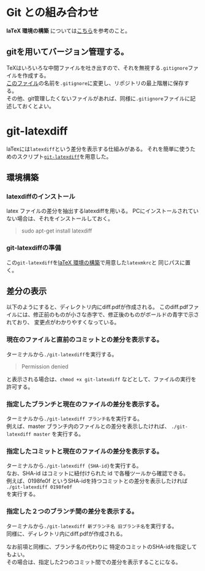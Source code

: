 # Git との組み合わせ

**laTeX 環境の構築** については[こちら](get_started.md)を参考のこと。

## gitを用いてバージョン管理する。
TeXはいろいろな中間ファイルを吐き出すので、それを無視する`.gitignore`ファイルを作成する。  
[このファイル](gitignore)の名前を`.gitignore`に変更し、リポジトリの最上階層に保存する。  
その他、git管理したくないファイルがあれば、同様に`.gitignore`ファイルに記述しておくとよい。

# git-latexdiff
laTexには`latexdiff`という差分を表示する仕組みがある。
それを簡単に使うためのスクリプト[`git-latexdiff`](git-latexdiff)を用意した。

## 環境構築
### latexdiffのインストール
latex ファイルの差分を抽出するlatexdiffを用いる。
PCにインストールされていない場合は、それをインストールしておく。  
> sudo apt-get install latexdiff

### git-latexdiffの準備
この`git-latexdiff`を[laTeX 環境の構築](get_started.md)で用意した`latexmkrc`と
同じパスに置く。

## 差分の表示
以下のようにすると、ディレクトリ内にdiff.pdfが作成される。
このdiff.pdfファイルには、修正前のものが小さな赤字で、修正後のものがボールドの青字で示されており、
変更点がわかりやすくなっている。


### 現在のファイルと直前のコミットとの差分を表示する。
ターミナルから`./git-latexdiff`を実行する。  
> Permission denied  

と表示される場合は、`chmod +x git-latexdiff` などとして、ファイルの実行を許可する。


### 指定したブランチと現在のファイルの差分を表示する。
ターミナルから`./git-latexdiff ブランチ名`を実行する。  
例えば、master ブランチ内のファイルとの差分を表示したければ、
`./git-latexdiff master`
を実行する。  

### 指定したコミットと現在のファイルの差分を表示する。
ターミナルから`./git-latexdiff {SHA-id}`を実行する。   
なお、SHA-id はコミットに紐付けられた id で各種ツールから確認できる。  
例えば、0198fe0f というSHA-idを持つコミットとの差分を表示したければ  
`./git-latexdiff 0198fe0f`  
を実行する。  

### 指定した２つのブランチ間の差分を表示する。
ターミナルから`./git-latexdiff 新ブランチ名 旧ブランチ名`を実行する。  
同様に、ディレクトリ内にdiff.pdfが作成される。

なお前項と同様に、ブランチ名の代わりに 特定のコミットのSHA-idを指定してもよい。  
その場合は、指定した2つのコミット間での差分を表示することになる。
